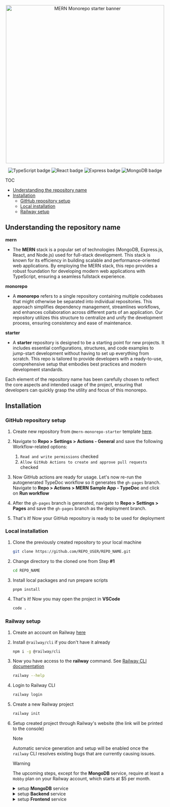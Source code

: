 <p align="center">
  <picture>
    <source media="(prefers-color-scheme: dark)" srcset="https://github.com/brunotot/monorepo-mern-railway-starter/blob/main/assets/img/logo-dark.svg?raw=true">
    <img width="500px" alt="MERN Monorepo starter banner" src="https://github.com/brunotot/monorepo-mern-railway-starter/blob/main/assets/img/logo-light.svg?raw=true">
  </picture>
</p>

<p align="center">
  <img alt="TypeScript badge" src="https://img.shields.io/badge/TypeScript-007ACC?style=for-the-badge&logo=typescript&logoColor=white">
  <img alt="React badge" src="https://img.shields.io/badge/React-20232A?style=for-the-badge&logo=react&logoColor=61DAFB">
  <img alt="Express badge" src="https://img.shields.io/badge/Express-404D59?style=for-the-badge&logo=express">
  <img alt="MongoDB badge" src="https://img.shields.io/badge/MongoDB-4EA94B?style=for-the-badge&logo=mongodb&logoColor=white">
</p>

TOC

- [Understanding the repository name](#understanding-the-repository-name)
- [Installation](#installation)
  - [GitHub repository setup](#github-repository-setup)
  - [Local installation](#local-installation)
  - [Railway setup](#railway-setup)

## Understanding the repository name

**mern**

- The **MERN** stack is a popular set of technologies (MongoDB, Express.js, React, and Node.js) used for full-stack development. This stack is known for its efficiency in building scalable and performance-oriented web applications. By employing the MERN stack, this repo provides a robust foundation for developing modern web applications with TypeScript, ensuring a seamless fullstack experience.

**monorepo**

- A **monorepo** refers to a single repository containing multiple codebases that might otherwise be separated into individual repositories. This approach simplifies dependency management, streamlines workflows, and enhances collaboration across different parts of an application. Our repository utilizes this structure to centralize and unify the development process, ensuring consistency and ease of maintenance.

**starter**

- A **starter** repository is designed to be a starting point for new projects. It includes essential configurations, structures, and code examples to jump-start development without having to set up everything from scratch. This repo is tailored to provide developers with a ready-to-use, comprehensive setup that embodies best practices and modern development standards.

Each element of the repository name has been carefully chosen to reflect the core aspects and intended usage of the project, ensuring that developers can quickly grasp the utility and focus of this monorepo.

## Installation

### GitHub repository setup

1. Create new repository from `@mern-monorepo-starter` template [here](https://github.com/new?template_name=monorepo-mern-railway-starter&template_owner=brunotot).

2. Navigate to **Repo > Settings > Actions - General** and save the following Workflow-related options:

   1. `Read and write permissions` checked
   2. `Allow GitHub Actions to create and approve pull requests` checked

3. Now GitHub actions are ready for usage. Let's now re-run the autogenerated TypeDoc workflow so it generates the `gh-pages` branch. Navigate to **Repo > Actions > MERN Sample App - TypeDoc** and click on **Run workflow**

4. After the `gh-pages` branch is generated, navigate to **Repo > Settings > Pages** and save the `gh-pages` branch as the deployment branch.

5. That's it! Now your GitHub repository is ready to be used for deployment

### Local installation

1. Clone the previously created repository to your local machine

   ```sh
   git clone https://github.com/REPO_USER/REPO_NAME.git
   ```

2. Change directory to the cloned one from Step **#1**

   ```sh
   cd REPO_NAME
   ```

3. Install local packages and run prepare scripts

   ```sh
   pnpm install
   ```

4. That's it! Now you may open the project in **VSCode**
   ```sh
   code .
   ```

### Railway setup

1. Create an account on Railway [here](https://railway.app/login)

2. Install `@railway/cli` if you don't have it already

   ```sh
   npm i -g @railway/cli
   ```

3. Now you have access to the **railway** command. See [Railway CLI documentation](https://docs.railway.app/reference/cli-api)

   ```sh
   railway --help
   ```

4. Login to Railway CLI

   ```sh
   railway login
   ```

5. Create a new Railway project

   ```sh
   railway init
   ```

6. Setup created project through Railway's website (the link will be printed to the console)

   > [!NOTE]
   > Automatic service generation and setup will be enabled once the `railway` CLI resolves existing bugs that are currently causing issues.

   > [!WARNING]
   > The upcoming steps, except for the **MongoDB** service, require at least a `Hobby` plan on your Railway account, which starts at $5 per month.

   <details>

      <summary>setup <b>MongoDB</b> service</summary>

   1. create MongoDB service by clicking on **New > Database > Add MongoDB**
   2. under **MongoDB Service > Data** create `test` database
   3. under **MongoDB Service > Data** create `production` database
   4. under **MongoDB Service > Data** create `development` database
   5. under **MongoDB Service > Variables** section, find and store the value of `MONGO_URL` locally

   </details>

   <details>

      <summary>setup <b>Backend</b> service</summary>

   1. create Backend service by clicking on **New > GitHub Repo**
   2. connect your repository to your Railway project
   3. edit service name to `Backend`
   4. under **Backend > Settings > Build** set `pnpm run backend:build` as the build command
   5. under **Backend > Settings > Deploy** set `pnpm run backend:start` as the deploy command
   6. add the following environment variables:
      - **MONGO_URL** = {the connection string copied from `setup MongoDB service` section}
      - **MONGO_DATABASE** = production
      - **ACCESS_TOKEN_SECRET** = accessTokenSecret
      - **REFRESH_TOKEN_SECRET** = refreshTokenSecret
   7. that's it! You can now hit the **Deploy** button
   8. Optionally you can generate a custom domain name on **Backend > Settings > Networking > Generate Domain**

   </details>

   <details>

      <summary>setup <b>Frontend</b> service</summary>

   1. create Frontend service by clicking on **New > GitHub Repo**
   2. connect your repository to your Railway project
   3. edit service name to `Frontend`
   4. under **Frontend > Settings > Build** set `pnpm run frontend:build` as the build command
   5. under **Frontend > Settings > Deploy** set `pnpm run frontend:start` as the deploy command
   6. that's it! You can now hit the **Deploy** button
   7. Optionally you can generate a custom domain name on **Frontend > Settings > Networking > Generate Domain**

   </details>
